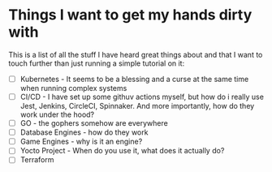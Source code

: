 # Things I want to get my hands dirty with

This is a list of all the stuff I have heard great things about and that I want to touch further than just running a simple tutorial on it:

- [ ] Kubernetes - It seems to be a blessing and a curse at the same time when running complex systems
- [ ] CI/CD - I have set up some githuv actions myself, but how do i really use Jest, Jenkins, CircleCI, Spinnaker.
      And more importantly, how do they work under the hood?
- [ ] GO - the gophers somehow are everywhere
- [ ] Database Engines - how do they work
- [ ] Game Engines - why is it an engine?
- [ ] Yocto Project - When do you use it, what does it actually do?
- [ ] Terraform
